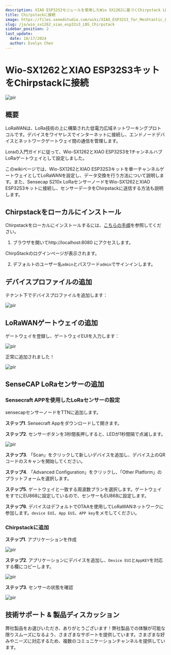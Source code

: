 ```yaml
---
description: XIAO ESP32S3モジュールを使用したWio SX1262に基づくChirpstack LNS接続
title: Chirpstackに接続
image: https://files.seeedstudio.com/wiki/XIAO_ESP32S3_for_Meshtastic_LoRa/51_1.png
slug: /ja/wio_sx1262_xiao_esp32s3_LNS_Chirpstack
sidebar_position: 2
last_update:
  date: 10/17/2024
  author: Evelyn Chen
---
```


# Wio-SX1262とXIAO ESP32S3キットをChirpstackに接続

<p style={{textAlign: 'center'}}><img src="https://files.seeedstudio.com/wiki/XIAO_ESP32S3_for_Meshtastic_LoRa/51.png" alt="pir" width={900} height="auto" /></p>

## 概要

LoRaWANは、LoRa技術の上に構築された低電力広域ネットワーキングプロトコルです。デバイスをワイヤレスでインターネットに接続し、エンドノードデバイスとネットワークゲートウェイ間の通信を管理します。

Loraの入門ガイドに従って、Wio-SX1262とXIAO ESP32S3を1チャンネルハブLoRaゲートウェイとして設定しました。

このwikiページでは、Wio-SX1262とXIAO ESP32S3キットを単一チャンネルゲートウェイとしてLoRaWANを設定し、データ交換を行う方法について説明します。また、Sensecap S210x LoRaセンサーノードをWio-SX1262とXIAO ESP32S3キットに接続し、センサーデータをChirpstackに送信する方法も説明します。

## Chirpstackをローカルにインストール

Chirpstackをローカルにインストールするには、[こちらの手順](https://learn.semtech.com/mod/book/view.php?id=223&chapterid=266#:~:text=Enter%20the%20following%20to%20clone%20the%20ChirpStack%20Docker,Share%20it%20on%20any%20security%20popups%20you%20see.)を参照してください。

1. ブラウザを開いてhttp://localhost:8080 にアクセスします。

ChirpStackのログインページが表示されます。

2. デフォルトのユーザー名`admin`とパスワード`admin`でサインインします。

## デバイスプロファイルの追加

テナント下でデバイスプロファイルを追加します：
<p style={{textAlign: 'center'}}><img src="https://files.seeedstudio.com/wiki/XIAO_ESP32S3_for_Meshtastic_LoRa/45.png" alt="pir" width={600} height="auto" /></p>

## LoRaWANゲートウェイの追加

ゲートウェイを登録し、ゲートウェイEUIを入力します：

<p style={{textAlign: 'center'}}><img src="https://files.seeedstudio.com/wiki/XIAO_ESP32S3_for_Meshtastic_LoRa/46.png" alt="pir" width={600} height="auto" /></p>

正常に追加されました！

<p style={{textAlign: 'center'}}><img src="https://files.seeedstudio.com/wiki/XIAO_ESP32S3_for_Meshtastic_LoRa/47.png" alt="pir" width={600} height="auto" /></p>

## SenseCAP LoRaセンサーの追加

### Sensecraft APPを使用したLoRaセンサーの設定

sensecapセンサーノードをTTNに追加します。

**ステップ1**. Sensecraft Appをダウンロードして開きます。

**ステップ2**. センサーボタンを3秒間長押しすると、LEDが1秒間隔で点滅します。

<p style={{textAlign: 'center'}}><img src="https://files.seeedstudio.com/wiki/XIAO_ESP32S3_for_Meshtastic_LoRa/41.png" alt="pir" width={300} height="auto" /></p>

**ステップ3**. 「Scan」をクリックして新しいデバイスを追加し、デバイス上のQRコードのスキャンを開始してください。

**ステップ4**. 「Advanced Configuration」をクリックし、「Other Platform」のプラットフォームを選択します。

**ステップ5**. ゲートウェイと一致する周波数プランを選択します。ゲートウェイをすでにEU868に設定しているので、センサーもEU868に設定します。

**ステップ6**. デバイスはデフォルトでOTAAを使用してLoRaWANネットワークに参加します。`device EUI`、`App EUI`、`APP key`をメモしてください。

### Chirpstackに追加

**ステップ1**. アプリケーションを作成

<p style={{textAlign: 'center'}}><img src="https://files.seeedstudio.com/wiki/XIAO_ESP32S3_for_Meshtastic_LoRa/48.png" alt="pir" width={600} height="auto" /></p>

**ステップ2**. アプリケーションにデバイスを追加し、`Device EUI`と`AppKEY`を対応する欄にコピーします。

<p style={{textAlign: 'center'}}><img src="https://files.seeedstudio.com/wiki/XIAO_ESP32S3_for_Meshtastic_LoRa/49.png" alt="pir" width={600} height="auto" /></p>

**ステップ3**. センサーの状態を確認

<p style={{textAlign: 'center'}}><img src="https://files.seeedstudio.com/wiki/XIAO_ESP32S3_for_Meshtastic_LoRa/50.png" alt="pir" width={600} height="auto" /></p>

## 技術サポート & 製品ディスカッション

弊社製品をお選びいただき、ありがとうございます！弊社製品での体験が可能な限りスムーズになるよう、さまざまなサポートを提供しています。さまざまな好みやニーズに対応するため、複数のコミュニケーションチャンネルを提供しています。

<div class="button_tech_support_container">
<a href="https://forum.seeedstudio.com/" class="button_forum"></a>
<a href="https://www.seeedstudio.com/contacts" class="button_email"></a>
</div>

<div class="button_tech_support_container">
<a href="https://discord.gg/eWkprNDMU7" class="button_discord"></a>
<a href="https://github.com/Seeed-Studio/wiki-documents/discussions/69" class="button_discussion"></a>
</div>
